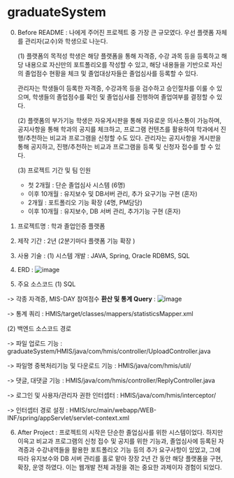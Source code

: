# graduateSystem

0. Before README
 : 나에게 주어진 프로젝트 중 가장 큰 규모였다. 우선 플랫폼 자체를 관리자(교수)와 학생으로 나눈다. 
   
   (1) 플랫폼의 목적성
   학생은 해당 플랫폼을 통해 자격증, 수강 과목 등을 등록하고 해당 내용으로 자신만의 포트폴리오를 작성할 수 있고,
   해당 내용들을 기반으로 자신의 졸업점수 현황을 체크 및 졸업대상자들은 졸업심사를 등록할 수 있다.
    
   관리자는 학생들이 등록한 자격증, 수강과목 등을 검수하고 승인절차를 이룰 수 있으며, 학생들의 졸업점수를 확인 및 졸업심사를 진행하여 졸업여부를 결정할 수 있다.
   
   (2) 플랫폼의 부가기능
   학생은 자유게시판을 통해 자유로운 의사소통이 가능하며, 공지사항을 통해 학과의 공지를 체크하고, 프로그램 컨텐츠를 활용하여 학과에서 진행/추천하는 비교과 프로그램을 신청할 수도 있다.
   관리자는 공지사항을 게시판을 통해 공지하고, 진행/추천하는 비교과 프로그램을 등록 및 신청자 접수를 할 수 있다.
   
   (3) 프로젝트 기간 및 팀 인원
   - 첫 2개월 : 단순 졸업심사 시스템 (6명)
   - 이후 10개월 : 유지보수 및 DB서버 관리, 추가 요구기능 구현 (혼자)
   - 2개월 : 포트폴리오 기능 확장 (4명, PM담당)
   - 이후 10개월 : 유지보수, DB 서버 관리, 추가기능 구현 (혼자)

1. 프로젝트명 : 학과 졸업인증 플랫폼

2. 제작 기간 : 2년 (2분기마다 플랫폼 기능 확장 )

3. 사용 기술 : (1) 시스템 개발 : JAVA, Spring, Oracle RDBMS, SQL 

4. ERD :
  ![image](https://github.com/hamahama9659/graduateSystem/assets/116577341/630bbfe7-2f1b-4384-9161-bf42d981cd78)


5. 주요 소스코드
 (1) SQL

-> 각종 자격증, MIS-DAY 참여점수 **환산 및 통계 Query** :
![image](https://github.com/hamahama9659/graduateSystem/assets/116577341/e87ee619-01d4-479c-89a5-e005a17c3836)

-> 통계 쿼리 : HMIS/target/classes/mappers/statisticsMapper.xml

 (2) 백엔드 소스코드 경로
 
-> 파일 업로드 기능 : graduateSystem/HMIS/java/com/hmis/controller/UploadController.java

-> 파일명 중복처리기능 및 다운로드 기능 : HMIS/java/com/hmis/util/

-> 댓글, 대댓글 기능 : HMIS/java/com/hmis/controller/ReplyController.java

-> 로그인 및 사용자/관리자 권한 인터셉터 : HMIS/java/com/hmis/interceptor/

-> 인터셉터 경로 설정 : HMIS/src/main/webapp/WEB-INF/spring/appServlet/servlet-context.xml


6. After Project
 : 프로젝트의 시작은 단순한 졸업심사를 위한 시스템이었다. 하지만 이윽고 비교과 프로그램의 신청 접수 및 공지를 위한 기능과,
   졸업심사에 등록된 자격증과 수강내역들을 활용한 포트폴리오 기능 등의 추가 요구사항이 있었고, 그에 따라 
   유지보수와 DB 서버 관리를 홀로 맡아 장장 2년 간 동안 해당 플랫폼을 구현, 확장, 운영 하였다.
   이는 웹개발 전체 과정을 겪는 중요한 과제이자 경험이 되었다.

